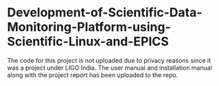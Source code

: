 # Development-of-Scientific-Data-Monitoring-Platform-using-Scientific-Linux-and-EPICS
The code for this project is not uploaded due to privacy reasons since it was a project under LIGO India. The user manual and installation manual along with the project report has been uploaded to the repo.
